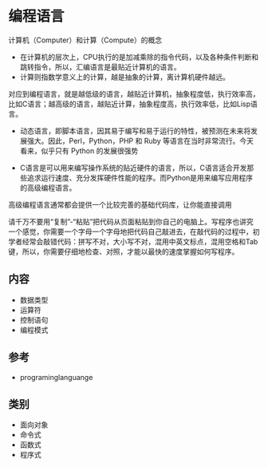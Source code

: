 # 编程语言

计算机（Computer）和计算（Compute）的概念

* 在计算机的层次上，CPU执行的是加减乘除的指令代码，以及各种条件判断和跳转指令，所以，汇编语言是最贴近计算机的语言。
* 计算则指数学意义上的计算，越是抽象的计算，离计算机硬件越远。

对应到编程语言，就是越低级的语言，越贴近计算机，抽象程度低，执行效率高，比如C语言；越高级的语言，越贴近计算，抽象程度高，执行效率低，比如Lisp语言。

* 动态语言，即脚本语言，因其易于编写和易于运行的特性，被预测在未来将发展强大。因此，Perl，Python，PHP 和 Ruby 等语言在当时非常流行。今天看来，似乎只有 Python 的发展很强势

* C语言是可以用来编写操作系统的贴近硬件的语言，所以，C语言适合开发那些追求运行速度、充分发挥硬件性能的程序。而Python是用来编写应用程序的高级编程语言。


高级编程语言通常都会提供一个比较完善的基础代码库，让你能直接调用


请千万不要用“复制”-“粘贴”把代码从页面粘贴到你自己的电脑上。写程序也讲究一个感觉，你需要一个字母一个字母地把代码自己敲进去，在敲代码的过程中，初学者经常会敲错代码：拼写不对，大小写不对，混用中英文标点，混用空格和Tab键，所以，你需要仔细地检查、对照，才能以最快的速度掌握如何写程序。

## 内容

* 数据类型
* 运算符
* 控制语句
* 编程模式

## 参考

* programinglanguange

## 类别

* 面向对象
* 命令式
* 函数式
* 程序式
